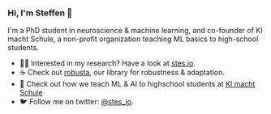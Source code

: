 ### Hi, I'm Steffen 👋

I'm a PhD student in neuroscience & machine learning, and co-founder of KI macht Schule, a non-profit organization teaching ML basics to high-school students.

- 🧑‍🎓 Interested in my research? Have a look at [stes.io](https://stes.io).
- ☕ Check out [robusta](https://github.com/bethgelab/robustness), our library for robustness & adaptation.
- 🎒 Check out how we teach ML & AI to highschool students at [KI macht Schule](http://ki-macht-schule.de/)
- 🐦 Follow me on twitter: [@stes_io](https://twitter.stes.io).
